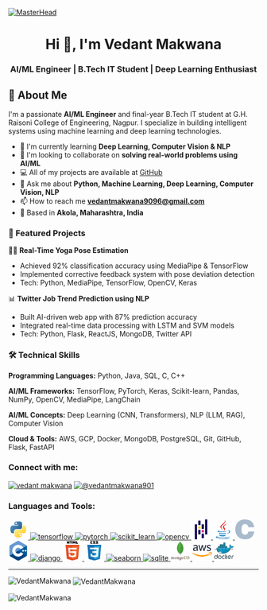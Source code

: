 [![MasterHead](https://mir-s3-cdn-cf.behance.net/project_modules/max_1200/79731568097599.5b50bca477735.jpg)](https://github.com/VedantMakwana)

<h1 align="center">Hi 👋, I'm Vedant Makwana</h1>
<h3 align="center">AI/ML Engineer | B.Tech IT Student | Deep Learning Enthusiast</h3>


## 🚀 About Me

I'm a passionate **AI/ML Engineer** and final-year B.Tech IT student at G.H. Raisoni College of Engineering, Nagpur. I specialize in building intelligent systems using machine learning and deep learning technologies.

- 🌱 I'm currently learning **Deep Learning, Computer Vision & NLP**
- 👯 I'm looking to collaborate on **solving real-world problems using AI/ML**
- 💻 All of my projects are available at [GitHub](https://github.com/VedantMakwana)
- 💬 Ask me about **Python, Machine Learning, Deep Learning, Computer Vision, NLP**
- 📫 How to reach me **vedantmakwana9096@gmail.com**
- 📍 Based in **Akola, Maharashtra, India**

### 🎯 Featured Projects

🧘‍♂️ **Real-Time Yoga Pose Estimation** 
- Achieved 92% classification accuracy using MediaPipe & TensorFlow
- Implemented corrective feedback system with pose deviation detection
- Tech: Python, MediaPipe, TensorFlow, OpenCV, Keras

📊 **Twitter Job Trend Prediction using NLP**
- Built AI-driven web app with 87% prediction accuracy  
- Integrated real-time data processing with LSTM and SVM models
- Tech: Python, Flask, ReactJS, MongoDB, Twitter API

### 🛠️ Technical Skills

**Programming Languages:** Python, Java, SQL, C, C++

**AI/ML Frameworks:** TensorFlow, PyTorch, Keras, Scikit-learn, Pandas, NumPy, OpenCV, MediaPipe, LangChain

**AI/ML Concepts:** Deep Learning (CNN, Transformers), NLP (LLM, RAG), Computer Vision

**Cloud & Tools:** AWS, GCP, Docker, MongoDB, PostgreSQL, Git, GitHub, Flask, FastAPI

<h3 align="left">Connect with me:</h3>
<p align="left">
<a href="https://linkedin.com/in/vedant-makwana" target="blank"><img align="center" src="https://raw.githubusercontent.com/rahuldkjain/github-profile-readme-generator/master/src/images/icons/Social/linked-in-alt.svg" alt="vedant makwana" height="30" width="40" /></a>
<a href="https://www.hackerrank.com/@vedantmakwana901" target="blank"><img align="center" src="https://raw.githubusercontent.com/rahuldkjain/github-profile-readme-generator/master/src/images/icons/Social/hackerrank.svg" alt="@vedantmakwana901" height="30" width="40" /></a>
</p>

<h3 align="left">Languages and Tools:</h3>
<p align="left"> 
<a href="https://www.python.org" target="_blank" rel="noreferrer"> <img src="https://raw.githubusercontent.com/devicons/devicon/master/icons/python/python-original.svg" alt="python" width="40" height="40"/> </a>
<a href="https://www.tensorflow.org" target="_blank" rel="noreferrer"> <img src="https://www.vectorlogo.zone/logos/tensorflow/tensorflow-icon.svg" alt="tensorflow" width="40" height="40"/> </a> 
<a href="https://pytorch.org/" target="_blank" rel="noreferrer"> <img src="https://www.vectorlogo.zone/logos/pytorch/pytorch-icon.svg" alt="pytorch" width="40" height="40"/> </a> 
<a href="https://scikit-learn.org/" target="_blank" rel="noreferrer"> <img src="https://upload.wikimedia.org/wikipedia/commons/0/05/Scikit_learn_logo_small.svg" alt="scikit_learn" width="40" height="40"/> </a> 
<a href="https://opencv.org/" target="_blank" rel="noreferrer"> <img src="https://www.vectorlogo.zone/logos/opencv/opencv-icon.svg" alt="opencv" width="40" height="40"/> </a> 
<a href="https://pandas.pydata.org/" target="_blank" rel="noreferrer"> <img src="https://raw.githubusercontent.com/devicons/devicon/2ae2a900d2f041da66e950e4d48052658d850630/icons/pandas/pandas-original.svg" alt="pandas" width="40" height="40"/> </a> 
<a href="https://www.java.com" target="_blank" rel="noreferrer"> <img src="https://raw.githubusercontent.com/devicons/devicon/master/icons/java/java-original.svg" alt="java" width="40" height="40"/> </a>
<a href="https://www.cprogramming.com/" target="_blank" rel="noreferrer"> <img src="https://raw.githubusercontent.com/devicons/devicon/master/icons/c/c-original.svg" alt="c" width="40" height="40"/> </a> 
<a href="https://www.w3schools.com/cpp/" target="_blank" rel="noreferrer"> <img src="https://raw.githubusercontent.com/devicons/devicon/master/icons/cplusplus/cplusplus-original.svg" alt="cplusplus" width="40" height="40"/> </a> 
<a href="https://www.djangoproject.com/" target="_blank" rel="noreferrer"> <img src="https://cdn.worldvectorlogo.com/logos/django.svg" alt="django" width="40" height="40"/> </a> 
<a href="https://www.w3.org/html/" target="_blank" rel="noreferrer"> <img src="https://raw.githubusercontent.com/devicons/devicon/master/icons/html5/html5-original-wordmark.svg" alt="html5" width="40" height="40"/> </a> 
<a href="https://www.w3schools.com/css/" target="_blank" rel="noreferrer"> <img src="https://raw.githubusercontent.com/devicons/devicon/master/icons/css3/css3-original-wordmark.svg" alt="css3" width="40" height="40"/> </a> 
<a href="https://seaborn.pydata.org/" target="_blank" rel="noreferrer"> <img src="https://seaborn.pydata.org/_images/logo-mark-lightbg.svg" alt="seaborn" width="40" height="40"/> </a> 
<a href="https://www.sqlite.org/" target="_blank" rel="noreferrer"> <img src="https://www.vectorlogo.zone/logos/sqlite/sqlite-icon.svg" alt="sqlite" width="40" height="40"/> </a> 
<a href="https://www.mongodb.com/" target="_blank" rel="noreferrer"> <img src="https://raw.githubusercontent.com/devicons/devicon/master/icons/mongodb/mongodb-original-wordmark.svg" alt="mongodb" width="40" height="40"/> </a>
<a href="https://aws.amazon.com" target="_blank" rel="noreferrer"> <img src="https://raw.githubusercontent.com/devicons/devicon/master/icons/amazonwebservices/amazonwebservices-original-wordmark.svg" alt="aws" width="40" height="40"/> </a>
<a href="https://www.docker.com/" target="_blank" rel="noreferrer"> <img src="https://raw.githubusercontent.com/devicons/devicon/master/icons/docker/docker-original-wordmark.svg" alt="docker" width="40" height="40"/> </a>
</p>

---

<p><img align="left" src="https://github-readme-stats.vercel.app/api/top-langs?username=VedantMakwana&show_icons=true&locale=en&layout=compact" alt="VedantMakwana" /></p>

<p>&nbsp;<img align="center" src="https://github-readme-stats.vercel.app/api?username=VedantMakwana&show_icons=true&locale=en" alt="VedantMakwana" /></p>

<p><img align="center" src="https://github-readme-streak-stats.herokuapp.com/?user=VedantMakwana&" alt="VedantMakwana" /></p>
